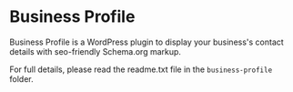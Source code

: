 Business Profile
================

Business Profile is a WordPress plugin to display your business's contact details with seo-friendly Schema.org markup.

For full details, please read the readme.txt file in the ```business-profile``` folder.
